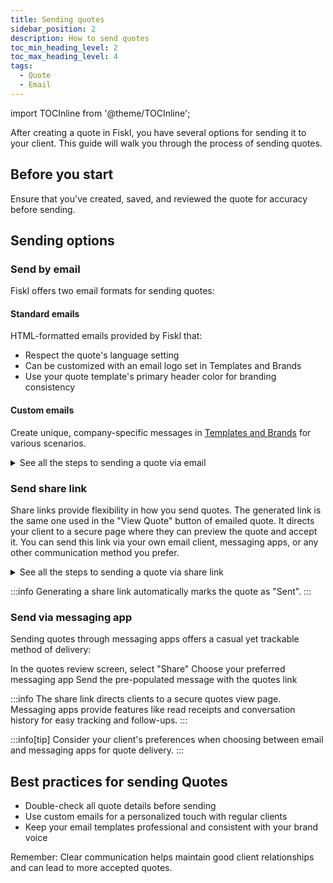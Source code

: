 ```yaml
---
title: Sending quotes
sidebar_position: 2
description: How to send quotes
toc_min_heading_level: 2
toc_max_heading_level: 4
tags:
  - Quote
  - Email
---
```


import TOCInline from '@theme/TOCInline';

After creating a quote in Fiskl, you have several options for sending it to your client. This guide will walk you through the process of sending quotes.

## Before you start

Ensure that you've created, saved, and reviewed the quote for accuracy before sending.

## Sending options

### Send by email

Fiskl offers two email formats for sending quotes:

#### Standard emails

HTML-formatted emails provided by Fiskl that:

- Respect the quote's language setting
- Can be customized with an email logo set in Templates and Brands
- Use your quote template's primary header color for branding consistency

#### Custom emails

Create unique, company-specific messages in [Templates and Brands](../../Settings-Configurations/templates-and-brands#custom-emails) for various scenarios.

<details>

<summary>See all the steps to sending a quote via email</summary>

1. Click on the "Email" tab in the quote review screen
2. Choose between standard or custom email format
3. Edit the email text if needed
4. Add Cc or Bcc recipients if required
5. Click "Send"

</details>

### Send share link

Share links provide flexibility in how you send quotes. The generated link is the same one used in the "View Quote" button of emailed quote. It directs your client to a secure page where they can preview the quote and accept it. You can send this link via your own email client, messaging apps, or any other communication method you prefer.

<details>
<summary>See all the steps to sending a quote via share link</summary>

1. Click "Generate share link" in the quote review screen
2. Copy the generated link
3. Paste the link into your preferred messaging app

</details>

:::info
Generating a share link automatically marks the quote as "Sent".
:::

### Send via messaging app

Sending quotes through messaging apps offers a casual yet trackable method of delivery:

In the quotes review screen, select "Share"
Choose your preferred messaging app
Send the pre-populated message with the quotes link

:::info
The share link directs clients to a secure quotes view page. Messaging apps provide features like read receipts and conversation history for easy tracking and follow-ups.
:::

:::info[tip]
Consider your client's preferences when choosing between email and messaging apps for quote delivery.
:::

## Best practices for sending Quotes

- Double-check all quote details before sending
- Use custom emails for a personalized touch with regular clients
- Keep your email templates professional and consistent with your brand voice

Remember: Clear communication helps maintain good client relationships and can lead to more accepted quotes.
